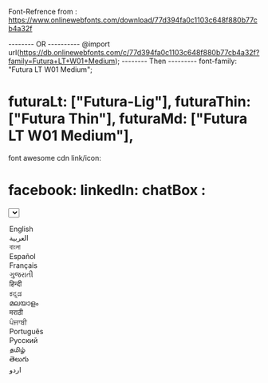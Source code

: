 Font-Refrence from : https://www.onlinewebfonts.com/download/77d394fa0c1103c648f880b77cb4a32f

<link href="https://db.onlinewebfonts.com/c/eed3e25fcebee219b159478c4e167fd0?family=Futura+Thin" rel="stylesheet">
<link href="https://db.onlinewebfonts.com/c/cdf72388115e4baec39bfc220cc786af?family=Futura-Lig" rel="stylesheet">
<link href="https://db.onlinewebfonts.com/c/77d394fa0c1103c648f880b77cb4a32f?family=Futura+LT+W01+Medium"
    rel="stylesheet">

-------- OR ----------
@import url(https://db.onlinewebfonts.com/c/77d394fa0c1103c648f880b77cb4a32f?family=Futura+LT+W01+Medium);
-------- Then ---------
font-family: "Futura LT W01 Medium";

futuraLt: ["Futura-Lig"],
futuraThin: ["Futura Thin"],
futuraMd: ["Futura LT W01 Medium"],
========================
font awesome cdn link/icon:

<link rel="stylesheet" href="https://cdnjs.cloudflare.com/ajax/libs/font-awesome/6.6.0/css/all.min.css" integrity="sha512-Kc323vGBEqzTmouAECnVceyQqyqdsSiqLQISBL29aUW4U/M7pSPA/gEUZQqv1cwx4OnYxTxve5UMg5GT6L4JJg==" crossorigin="anonymous" referrerpolicy="no-referrer" />

facebook: <i class="fa-brands fa-square-facebook"></i>
linkedIn: <i class="fa-brands fa-linkedin"></i>
chatBox : <i class="fa-regular fa-comment-dots"></i> <!--revers it -->
========================

<select id="dropdownDividerButton" data-dropdown-toggle="dropdownDivider" 
class="bg-countryBtn text-[#ffffff] text-base px-1 ml-5 py-2 outline-none border-none appearance-none cursor-pointer">

<option value="English" selected>English</option>
<option value="العربية">العربية</option>
<option value="বাংলা">বাংলা</option>
<option value="Español">Español</option>
<option value="Français">Français</option>
<option value="ગુજરાતી">ગુજરાતી</option>
<option value="हिन्दी">हिन्दी</option>
<option value="ಕನ್ನಡ">ಕನ್ನಡ</option>
<option value="മലയാളം">മലയാളം</option>
<option value="मराठी">मराठी</option>
<option value="ਪੰਜਾਬੀ">ਪੰਜਾਬੀ</option>
<option value="Português">Português</option>
<option value="Русский">Русский</option>
<option value="தமிழ்">தமிழ்</option>
<option value="తెలుగు">తెలుగు</option>
<option value="اردو">اردو</option>  
</select>
